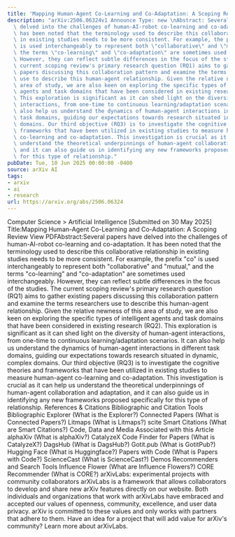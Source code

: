 ```yaml
---
title: 'Mapping Human-Agent Co-Learning and Co-Adaptation: A Scoping Review'
description: "arXiv:2506.06324v1 Announce Type: new \nAbstract: Several papers have\
  \ delved into the challenges of human-AI-robot co-learning and co-adaptation. It\
  \ has been noted that the terminology used to describe this collaborative relationship\
  \ in existing studies needs to be more consistent. For example, the prefix \"co\"\
  \ is used interchangeably to represent both \"collaborative\" and \"mutual,\" and\
  \ the terms \"co-learning\" and \"co-adaptation\" are sometimes used interchangeably.\
  \ However, they can reflect subtle differences in the focus of the studies. The\
  \ current scoping review's primary research question (RQ1) aims to gather existing\
  \ papers discussing this collaboration pattern and examine the terms researchers\
  \ use to describe this human-agent relationship. Given the relative newness of this\
  \ area of study, we are also keen on exploring the specific types of intelligent\
  \ agents and task domains that have been considered in existing research (RQ2).\
  \ This exploration is significant as it can shed light on the diversity of human-agent\
  \ interactions, from one-time to continuous learning/adaptation scenarios. It can\
  \ also help us understand the dynamics of human-agent interactions in different\
  \ task domains, guiding our expectations towards research situated in dynamic, complex\
  \ domains. Our third objective (RQ3) is to investigate the cognitive theories and\
  \ frameworks that have been utilized in existing studies to measure human-agent\
  \ co-learning and co-adaptation. This investigation is crucial as it can help us\
  \ understand the theoretical underpinnings of human-agent collaboration and adaptation,\
  \ and it can also guide us in identifying any new frameworks proposed specifically\
  \ for this type of relationship."
pubDate: Tue, 10 Jun 2025 00:00:00 -0400
source: arXiv AI
tags:
- arxiv
- ai
- research
url: https://arxiv.org/abs/2506.06324
---
```


Computer Science > Artificial Intelligence
[Submitted on 30 May 2025]
Title:Mapping Human-Agent Co-Learning and Co-Adaptation: A Scoping Review
View PDFAbstract:Several papers have delved into the challenges of human-AI-robot co-learning and co-adaptation. It has been noted that the terminology used to describe this collaborative relationship in existing studies needs to be more consistent. For example, the prefix "co" is used interchangeably to represent both "collaborative" and "mutual," and the terms "co-learning" and "co-adaptation" are sometimes used interchangeably. However, they can reflect subtle differences in the focus of the studies. The current scoping review's primary research question (RQ1) aims to gather existing papers discussing this collaboration pattern and examine the terms researchers use to describe this human-agent relationship. Given the relative newness of this area of study, we are also keen on exploring the specific types of intelligent agents and task domains that have been considered in existing research (RQ2). This exploration is significant as it can shed light on the diversity of human-agent interactions, from one-time to continuous learning/adaptation scenarios. It can also help us understand the dynamics of human-agent interactions in different task domains, guiding our expectations towards research situated in dynamic, complex domains. Our third objective (RQ3) is to investigate the cognitive theories and frameworks that have been utilized in existing studies to measure human-agent co-learning and co-adaptation. This investigation is crucial as it can help us understand the theoretical underpinnings of human-agent collaboration and adaptation, and it can also guide us in identifying any new frameworks proposed specifically for this type of relationship.
References & Citations
Bibliographic and Citation Tools
Bibliographic Explorer (What is the Explorer?)
Connected Papers (What is Connected Papers?)
Litmaps (What is Litmaps?)
scite Smart Citations (What are Smart Citations?)
Code, Data and Media Associated with this Article
alphaXiv (What is alphaXiv?)
CatalyzeX Code Finder for Papers (What is CatalyzeX?)
DagsHub (What is DagsHub?)
Gotit.pub (What is GotitPub?)
Hugging Face (What is Huggingface?)
Papers with Code (What is Papers with Code?)
ScienceCast (What is ScienceCast?)
Demos
Recommenders and Search Tools
Influence Flower (What are Influence Flowers?)
CORE Recommender (What is CORE?)
arXivLabs: experimental projects with community collaborators
arXivLabs is a framework that allows collaborators to develop and share new arXiv features directly on our website.
Both individuals and organizations that work with arXivLabs have embraced and accepted our values of openness, community, excellence, and user data privacy. arXiv is committed to these values and only works with partners that adhere to them.
Have an idea for a project that will add value for arXiv's community? Learn more about arXivLabs.